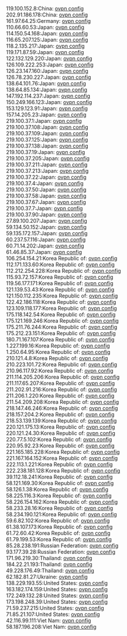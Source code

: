 119.100.152.8:China: [ovpn config](vpn/119_100_152_8.ovpn)  
202.91.186.178:China: [ovpn config](vpn/202_91_186_178.ovpn)  
161.97.64.25:Germany: [ovpn config](vpn/161_97_64_25.ovpn)  
110.66.60.53:Japan: [ovpn config](vpn/110_66_60_53.ovpn)  
114.150.54.168:Japan: [ovpn config](vpn/114_150_54_168.ovpn)  
116.65.207.125:Japan: [ovpn config](vpn/116_65_207_125.ovpn)  
118.2.135.217:Japan: [ovpn config](vpn/118_2_135_217.ovpn)  
119.171.87.59:Japan: [ovpn config](vpn/119_171_87_59.ovpn)  
122.132.129.220:Japan: [ovpn config](vpn/122_132_129_220.ovpn)  
126.109.222.253:Japan: [ovpn config](vpn/126_109_222_253.ovpn)  
126.23.147.160:Japan: [ovpn config](vpn/126_23_147_160.ovpn)  
126.78.230.227:Japan: [ovpn config](vpn/126_78_230_227.ovpn)  
138.64.101.76:Japan: [ovpn config](vpn/138_64_101_76.ovpn)  
138.64.85.134:Japan: [ovpn config](vpn/138_64_85_134.ovpn)  
147.192.114.237:Japan: [ovpn config](vpn/147_192_114_237.ovpn)  
150.249.166.123:Japan: [ovpn config](vpn/150_249_166_123.ovpn)  
153.129.123.91:Japan: [ovpn config](vpn/153_129_123_91.ovpn)  
157.14.205.23:Japan: [ovpn config](vpn/157_14_205_23.ovpn)  
219.100.37.1:Japan: [ovpn config](vpn/219_100_37_1.ovpn)  
219.100.37.108:Japan: [ovpn config](vpn/219_100_37_108.ovpn)  
219.100.37.109:Japan: [ovpn config](vpn/219_100_37_109.ovpn)  
219.100.37.125:Japan: [ovpn config](vpn/219_100_37_125.ovpn)  
219.100.37.138:Japan: [ovpn config](vpn/219_100_37_138.ovpn)  
219.100.37.19:Japan: [ovpn config](vpn/219_100_37_19.ovpn)  
219.100.37.205:Japan: [ovpn config](vpn/219_100_37_205.ovpn)  
219.100.37.211:Japan: [ovpn config](vpn/219_100_37_211.ovpn)  
219.100.37.213:Japan: [ovpn config](vpn/219_100_37_213.ovpn)  
219.100.37.22:Japan: [ovpn config](vpn/219_100_37_22.ovpn)  
219.100.37.4:Japan: [ovpn config](vpn/219_100_37_4.ovpn)  
219.100.37.50:Japan: [ovpn config](vpn/219_100_37_50.ovpn)  
219.100.37.58:Japan: [ovpn config](vpn/219_100_37_58.ovpn)  
219.100.37.67:Japan: [ovpn config](vpn/219_100_37_67.ovpn)  
219.100.37.7:Japan: [ovpn config](vpn/219_100_37_7.ovpn)  
219.100.37.90:Japan: [ovpn config](vpn/219_100_37_90.ovpn)  
27.89.100.207:Japan: [ovpn config](vpn/27_89_100_207.ovpn)  
59.134.50.152:Japan: [ovpn config](vpn/59_134_50_152.ovpn)  
59.135.172.157:Japan: [ovpn config](vpn/59_135_172_157.ovpn)  
60.237.57.116:Japan: [ovpn config](vpn/60_237_57_116.ovpn)  
60.71.14.202:Japan: [ovpn config](vpn/60_71_14_202.ovpn)  
61.46.85.37:Japan: [ovpn config](vpn/61_46_85_37.ovpn)  
106.254.154.21:Korea Republic of: [ovpn config](vpn/106_254_154_21.ovpn)  
112.171.133.60:Korea Republic of: [ovpn config](vpn/112_171_133_60.ovpn)  
112.212.254.228:Korea Republic of: [ovpn config](vpn/112_212_254_228.ovpn)  
115.93.72.157:Korea Republic of: [ovpn config](vpn/115_93_72_157.ovpn)  
119.56.177.171:Korea Republic of: [ovpn config](vpn/119_56_177_171.ovpn)  
121.139.53.43:Korea Republic of: [ovpn config](vpn/121_139_53_43.ovpn)  
121.150.112.235:Korea Republic of: [ovpn config](vpn/121_150_112_235.ovpn)  
122.42.186.118:Korea Republic of: [ovpn config](vpn/122_42_186_118.ovpn)  
123.109.118.177:Korea Republic of: [ovpn config](vpn/123_109_118_177.ovpn)  
175.118.142.54:Korea Republic of: [ovpn config](vpn/175_118_142_54.ovpn)  
175.121.169.246:Korea Republic of: [ovpn config](vpn/175_121_169_246.ovpn)  
175.211.76.244:Korea Republic of: [ovpn config](vpn/175_211_76_244.ovpn)  
175.212.23.151:Korea Republic of: [ovpn config](vpn/175_212_23_151.ovpn)  
180.71.167.107:Korea Republic of: [ovpn config](vpn/180_71_167_107.ovpn)  
1.227.199.16:Korea Republic of: [ovpn config](vpn/1_227_199_16.ovpn)  
1.250.64.95:Korea Republic of: [ovpn config](vpn/1_250_64_95.ovpn)  
210.121.4.8:Korea Republic of: [ovpn config](vpn/210_121_4_8.ovpn)  
210.223.101.72:Korea Republic of: [ovpn config](vpn/210_223_101_72.ovpn)  
210.96.117.92:Korea Republic of: [ovpn config](vpn/210_96_117_92.ovpn)  
211.114.205.206:Korea Republic of: [ovpn config](vpn/211_114_205_206.ovpn)  
211.117.65.207:Korea Republic of: [ovpn config](vpn/211_117_65_207.ovpn)  
211.202.91.216:Korea Republic of: [ovpn config](vpn/211_202_91_216.ovpn)  
211.206.1.220:Korea Republic of: [ovpn config](vpn/211_206_1_220.ovpn)  
211.54.209.208:Korea Republic of: [ovpn config](vpn/211_54_209_208.ovpn)  
218.147.46.246:Korea Republic of: [ovpn config](vpn/218_147_46_246.ovpn)  
218.157.204.2:Korea Republic of: [ovpn config](vpn/218_157_204_2.ovpn)  
218.53.139.139:Korea Republic of: [ovpn config](vpn/218_53_139_139.ovpn)  
220.121.175.13:Korea Republic of: [ovpn config](vpn/220_121_175_13.ovpn)  
220.121.24.30:Korea Republic of: [ovpn config](vpn/220_121_24_30.ovpn)  
220.77.5.102:Korea Republic of: [ovpn config](vpn/220_77_5_102.ovpn)  
220.95.92.23:Korea Republic of: [ovpn config](vpn/220_95_92_23.ovpn)  
221.165.185.228:Korea Republic of: [ovpn config](vpn/221_165_185_228.ovpn)  
221.167.164.152:Korea Republic of: [ovpn config](vpn/221_167_164_152.ovpn)  
222.113.1.221:Korea Republic of: [ovpn config](vpn/222_113_1_221.ovpn)  
222.238.181.128:Korea Republic of: [ovpn config](vpn/222_238_181_128.ovpn)  
39.112.18.241:Korea Republic of: [ovpn config](vpn/39_112_18_241.ovpn)  
58.121.169.30:Korea Republic of: [ovpn config](vpn/58_121_169_30.ovpn)  
58.126.1.38:Korea Republic of: [ovpn config](vpn/58_126_1_38.ovpn)  
58.225.116.3:Korea Republic of: [ovpn config](vpn/58_225_116_3.ovpn)  
58.226.154.162:Korea Republic of: [ovpn config](vpn/58_226_154_162.ovpn)  
58.233.28.16:Korea Republic of: [ovpn config](vpn/58_233_28_16.ovpn)  
58.234.190.121:Korea Republic of: [ovpn config](vpn/58_234_190_121.ovpn)  
59.6.82.102:Korea Republic of: [ovpn config](vpn/59_6_82_102.ovpn)  
61.38.107.173:Korea Republic of: [ovpn config](vpn/61_38_107_173.ovpn)  
61.72.60.42:Korea Republic of: [ovpn config](vpn/61_72_60_42.ovpn)  
61.79.199.53:Korea Republic of: [ovpn config](vpn/61_79_199_53.ovpn)  
85.28.238.191:Russian Federation: [ovpn config](vpn/85_28_238_191.ovpn)  
93.177.39.28:Russian Federation: [ovpn config](vpn/93_177_39_28.ovpn)  
171.96.219.30:Thailand: [ovpn config](vpn/171_96_219_30.ovpn)  
184.22.21.193:Thailand: [ovpn config](vpn/184_22_21_193.ovpn)  
49.228.176.49:Thailand: [ovpn config](vpn/49_228_176_49.ovpn)  
62.182.81.27:Ukraine: [ovpn config](vpn/62_182_81_27.ovpn)  
138.229.193.55:United States: [ovpn config](vpn/138_229_193_55.ovpn)  
163.182.174.159:United States: [ovpn config](vpn/163_182_174_159.ovpn)  
172.249.132.28:United States: [ovpn config](vpn/172_249_132_28.ovpn)  
173.198.248.39:United States: [ovpn config](vpn/173_198_248_39.ovpn)  
71.59.237.215:United States: [ovpn config](vpn/71_59_237_215.ovpn)  
71.85.21.107:United States: [ovpn config](vpn/71_85_21_107.ovpn)  
42.116.99.111:Viet Nam: [ovpn config](vpn/42_116_99_111.ovpn)  
58.187.196.208:Viet Nam: [ovpn config](vpn/58_187_196_208.ovpn)  
